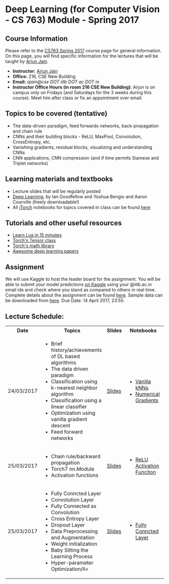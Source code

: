 
Deep Learning (for Computer Vision - CS 763) Module - Spring 2017
===================

Course Information
------------------
Please refer to the <a href="https://www.cse.iitb.ac.in/~ajitvr/CS763_Spring2017/">CS763 Spring 2017</a> course page for general information. On this page, you will find specific information for the lectures that will be taught by <a href="http://www.cse.iitb.ac.in/~ajain/">Arjun Jain</a>.
<ul>
<li><b>Instructor:</b> <a href="http://www.cse.iitb.ac.in/~ajain/">Arjun Jain</a>
<li><b>Office:</b> 216, CSE New Building
<li><b>Email:</b> <i>ajain@cse DOT iitb DOT ac DOT in</i>
<li><b>Instructor Office Hours (in room 216 CSE New Building):</b> Arjun is on campus only on Fridays (and Saturdays for the 3 weeks during this course). Meet him after class or fix an appointment over email.
</ul>

Topics to be covered (tentative)
--------------------------------
<ul>
<li> The data-driven paradigm, feed forwards networks, back-propagation and chain rule
<li> CNNs and their building blocks -  ReLU, MaxPool, Convolution, CrossEntropy, etc.
<li> Vanishing gradients, residual blocks, visualizing and understanding CNNs
<li> CNN applications, CNN compression (and if time permits Siamese and Triplet networks) 
</ul>	

Learning materials and textbooks
--------------------------------
<ul>
<li> Lecture slides that will be regularly posted
<li> <a href = "http://www.deeplearningbook.org/">Deep Learning</a>, by Ian Goodfellow and Yoshua Bengio and Aaron Courville (freely downloadable!)
<li> All <a href="https://github.com/facebook/iTorch">iTorch</a> notebooks for topics covered in class can be found <a href="https://github.com/cs763-dl/2017Spring/tree/master/Notebooks">here</a>
</ul>

Tutorials and other useful resources
------------------------------------
<ul>
	<li> <a href="http://tylerneylon.com/a/learn-lua/">Learn Lua in 15 minutes</a>
	<li> <a href="https://github.com/torch/torch7/blob/master/doc/tensor.md">Torch's Tensor class</a>
	<li> <a href="https://github.com/torch/torch7/blob/master/doc/maths.md">Torch's math library</a>
	<li> <a href="https://github.com/terryum/awesome-deep-learning-papers">Awesome deep learning papers</a>
</ul>
	
Assignment
----------
We will use Kaggle to host the leader board for the assignment. You will be able to submit your model predictions <a href="https://inclass.kaggle.com/c/cse763-cifar10">on Kaggle</a> using your @iitb.ac.in email ids and check where you stand as compared to others in real time. Complete details about the assignment can be found <a href="https://github.com/cs763-dl/2017Spring/blob/master/Assignment/CS763-assignment-4.pdf">here</a>. Sample data can be downloaded from <a href="https://github.com/cs763-dl/2017Spring/raw/master/Assignment/CS763DeepLearningHW.tar.gz">here</a>. Due Date: 14 April 2017, 23:55.


Lecture Schedule: 
-----------------
<table>
  <tbody>
    <tr>
      <th>Date</th>
      <th>Topics</th>
      <th>Slides</th>
      <th>Notebooks</th>
      <th>Extra</th>      
    </tr>
    <tr>
      <td>24/03/2017</td>
      <td>
	      <ul>
	      <li> Brief history/achievements of DL based algorithms</li>
	      <li> The data driven paradigm</li>
	      <li> Classification using k-nearest neighbor algorithm</li>
	      <li> Classification using a linear classifier</li>
	      <li> Optimization using vanilla gradient descent</li>
	      <li> Feed forward networks </li>
	      </ul>
      </td>
      <td><a href="https://github.com/cs763-dl/2017Spring/blob/master/Slides/Lec_1.pdf">Slides</a></td>
      <td>
	      <ul>
	      <li><a href="https://github.com/cs763-dl/2017Spring/blob/master/Notebooks/NN.ipynb">Vanilla kNNs</a></li>
	            <li><a href="https://github.com/cs763-dl/2017Spring/blob/master/Notebooks/manual_update.ipynb">Numerical Gradients</a></li>
	      </ul>
	  </td>
      <td>--</td>
    </tr>    
    <tr>
      <td>25/03/2017</td>
      <td>
	      <ul>
	      <li> Chain rule/backward propagation</li>
	      <li> Torch7 nn.Module</li>
	      <li> Activation functions</li>
	      </ul>
      </td>
      <td><a href="https://github.com/cs763-dl/2017Spring/blob/master/Slides/Lec_2.pdf">Slides</a></td>
      <td>
	      <ul>
	      <li><a href="https://github.com/cs763-dl/2017Spring/blob/master/Notebooks/ReLU.ipynb">ReLU Activation Funciton</a></li>
	      </ul>
	  </td>
      <td>--</td>
    </tr>
<tr>
<td>25/03/2017</td>
<td>
<ul>
<li> Fully Conncted Layer</li>
<li> Convolution Layer</li>
<li> Fully Connected as Convolution</li>
<li> Cross Entropy Layer</li>
<li> Dropout Layer</li>
<li> Data Preprocessing and Augmentation</li>
<li> Weight Initialization</li>
<li> Baby Sitting the Learning Process</li>
<li> Hyper-parameter Optimization/li>
</ul>
</td>
<td><a href="https://github.com/cs763-dl/2017Spring/blob/master/Slides/Lec_4.pdf">Slides</a></td>
<td>
<ul>
<li><a href="https://github.com/cs763-dl/2017Spring/blob/master/Notebooks/Linear.ipynb">Fully Conncted Layer</a></li>
</ul>
</td>
<td>--</td>
</tr>
  </tbody>
</table>



